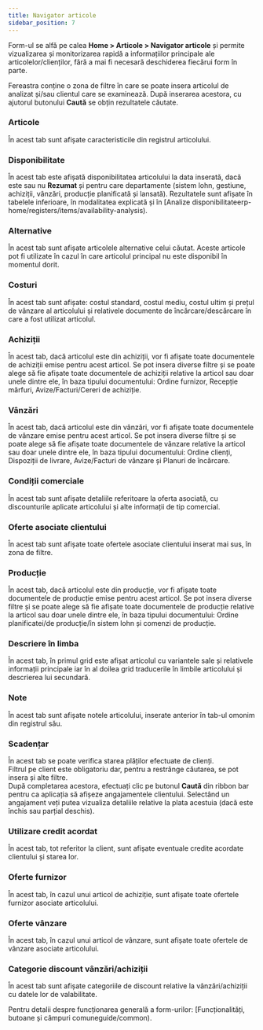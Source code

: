 ```yaml
---
title: Navigator articole
sidebar_position: 7
---
```


Form-ul se alfă pe calea **Home > Articole > Navigator articole** și permite vizualizarea și monitorizarea rapidă a informațiilor principale ale articolelor/clienților, fără a mai fi necesară deschiderea fiecărui form în parte.

Fereastra conține o zona de filtre în care se poate insera articolul de analizat și/sau clientul care se examinează. După inserarea acestora, cu ajutorul butonului **Caută** se obțin rezultatele căutate.

### Articole  
În acest tab sunt afișate caracteristicile din registrul articolului.  

### Disponibilitate  
În acest tab este afișată disponibilitatea articolului la data inserată, dacă este sau nu **Rezumat** și pentru care departamente (sistem lohn, gestiune, achiziții, vânzări, producție planificată și lansată). Rezultatele sunt afișate în tabelele inferioare, în modalitatea explicată și în [Analize disponibilitateerp-home/registers/items/availability-analysis).

### Alternative  
În acest tab sunt afișate articolele alternative celui căutat. Aceste articole pot fi utilizate în cazul în care articolul principal nu este disponibil în momentul dorit.

### Costuri  
În acest tab sunt afișate: costul standard, costul mediu, costul ultim și prețul de vânzare al articolului și relativele documente de încărcare/descărcare în care a fost utilizat articolul.

### Achiziții   
În acest tab, dacă articolul este din achiziții, vor fi afișate toate documentele de achiziții emise pentru acest articol. Se pot insera diverse filtre și se poate alege să fie afișate toate documentele de achiziții relative la articol sau doar unele dintre ele, în baza tipului documentului: Ordine furnizor, Recepție mărfuri, Avize/Facturi/Cereri de achiziție.

### Vânzări   
În acest tab, dacă articolul este din vânzări, vor fi afișate toate documentele de vânzare emise pentru acest articol. Se pot insera diverse filtre și se poate alege să fie afișate toate documentele de vânzare relative la articol sau doar unele dintre ele, în baza tipului documentului: Ordine clienți, Dispoziții de livrare, Avize/Facturi de vânzare și Planuri de încărcare.

### Condiții comerciale   
În acest tab sunt afișate detaliile referitoare la oferta asociată, cu discounturile aplicate articolului și alte informații de tip comercial.

### Oferte asociate clientului   
În acest tab sunt afișate toate ofertele asociate clientului inserat mai sus, în zona de filtre.

### Producție  
În acest tab, dacă articolul este din producție, vor fi afișate toate documentele de producție emise pentru acest articol. Se pot insera diverse filtre și se poate alege să fie afișate toate documentele de producție relative la articol sau doar unele dintre ele, în baza tipului documentului: Ordine planificatei/de producție/în sistem lohn și comenzi de producție.

### Descriere în limba   
În acest tab, în primul grid este afișat articolul cu variantele sale și relativele informații principale iar în al doilea grid traducerile în limbile articolului și descrierea lui secundară.

### Note   
În acest tab sunt afișate notele articolului, inserate anterior în tab-ul omonim din registrul său.
 
### Scadențar  
În acest tab se poate verifica starea plăților efectuate de clienți.  
Filtrul pe client este obligatoriu dar, pentru a restrânge căutarea, se pot insera și alte filtre.  
După completarea acestora, efectuați clic pe butonul **Caută** din ribbon bar pentru ca aplicația să afișeze angajamentele clientului. Selectând un angajament veți putea vizualiza detaliile relative la plata acestuia (dacă este închis sau parțial deschis). 

### Utilizare credit acordat  
În acest tab, tot referitor la client, sunt afișate eventuale credite acordate clientului și starea lor.

### Oferte furnizor  
În acest tab, în cazul unui articol de achiziție, sunt afișate toate ofertele furnizor asociate articolului.

### Oferte vânzare  
În acest tab, în cazul unui articol de vânzare, sunt afișate toate ofertele de vânzare asociate articolului.

### Categorie discount vânzări/achiziții 
În acest tab sunt afișate categoriile de discount relative la vânzări/achiziții cu datele lor de valabilitate.

Pentru detalii despre funcționarea generală a form-urilor: [Funcționalități, butoane și câmpuri comuneguide/common).